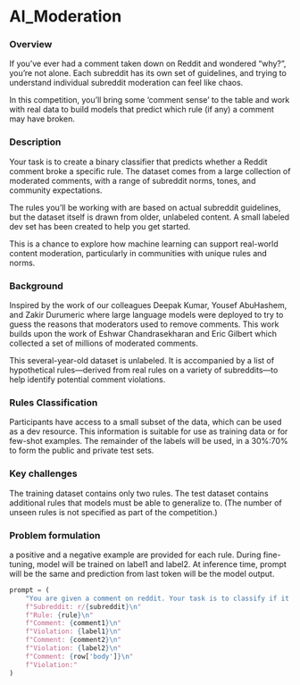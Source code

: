 # AI_Moderation
### Overview
If you’ve ever had a comment taken down on Reddit and wondered “why?”, you’re not alone. Each subreddit has its own set of guidelines, and trying to understand individual subreddit moderation can feel like chaos.

In this competition, you’ll bring some ‘comment sense’ to the table and work with real data to build models that predict which rule (if any) a comment may have broken.

### Description
Your task is to create a binary classifier that predicts whether a Reddit comment broke a specific rule. The dataset comes from a large collection of moderated comments, with a range of subreddit norms, tones, and community expectations.

The rules you’ll be working with are based on actual subreddit guidelines, but the dataset itself is drawn from older, unlabeled content. A small labeled dev set has been created to help you get started.

This is a chance to explore how machine learning can support real-world content moderation, particularly in communities with unique rules and norms.

### Background
Inspired by the work of our colleagues Deepak Kumar, Yousef AbuHashem, and Zakir Durumeric where large language models were deployed to try to guess the reasons that moderators used to remove comments. This work builds upon the work of Eshwar Chandrasekharan and Eric Gilbert which collected a set of millions of moderated comments.

This several-year-old dataset is unlabeled. It is accompanied by a list of hypothetical rules—derived from real rules on a variety of subreddits—to help identify potential comment violations.

### Rules Classification
Participants have access to a small subset of the data, which can be used as a dev resource. This information is suitable for use as training data or for few-shot examples. The remainder of the labels will be used, in a 30%:70% to form the public and private test sets.

### Key challenges
The training dataset contains only two rules. The test dataset contains additional rules that models must be able to generalize to. (The number of unseen rules is not specified as part of the competition.)

### Problem formulation
a positive and a negative example are provided for each rule. During fine-tuning, model will be trained on label1 and label2. At inference time, prompt will be the same and prediction from last token will be the model output.


```python
prompt = (
    "You are given a comment on reddit. Your task is to classify if it violates the given rule.\n"
    f"Subreddit: r/{subreddit}\n"
    f"Rule: {rule}\n"
    f"Comment: {comment1}\n"
    f"Violation: {label1}\n"
    f"Comment: {comment2}\n"
    f"Violation: {label2}\n"
    f"Comment: {row['body']}\n"
    f"Violation:"
)
```